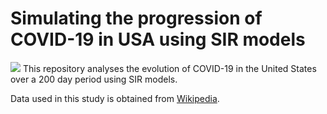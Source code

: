 # Simulating the progression of COVID-19 in USA using SIR models
![](https://www.lewuathe.com/assets/img/posts/2020-03-11-covid-19-dynamics-with-sir-model/sir.png)
This repository analyses the evolution of COVID-19 in the United States over a 200 day period using SIR models.

Data used in this study is obtained from [Wikipedia](https://en.wikipedia.org/wiki/2020_coronavirus_outbreak_in_the_United_States).
